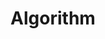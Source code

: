 ---
layout: list
title: Algorithm
slug: algorithm
menu: true
submenu: true
order: 2
description: >
  알고리즘문제풀이
---